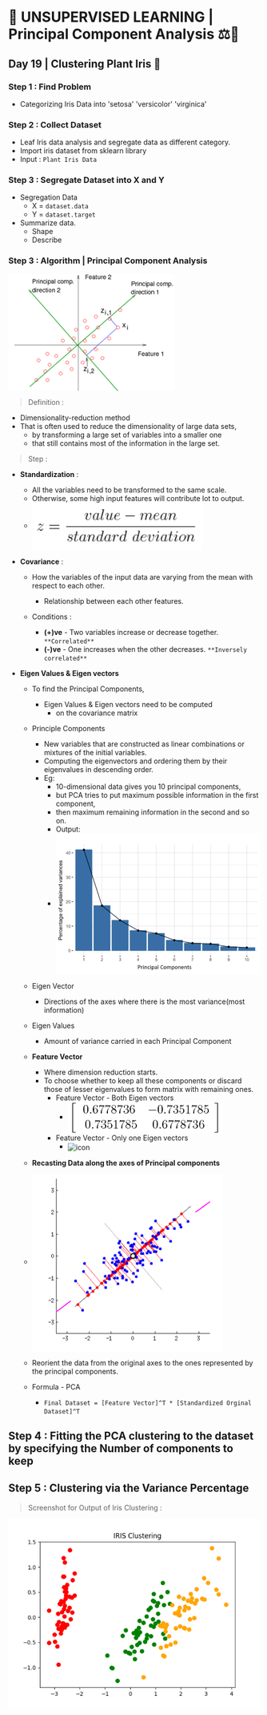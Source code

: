 # 💛 UNSUPERVISED LEARNING | Principal Component Analysis ⚖🌲

## Day 19 | Clustering Plant Iris 🙂

### Step 1 :  Find Problem 

- Categorizing Iris Data into 'setosa' 'versicolor' 'virginica'

### Step 2 : Collect Dataset 

- Leaf Iris data analysis and segregate data as different category.
- Import iris dataset from sklearn library
- Input : ```Plant Iris Data```

### Step 3 : Segregate Dataset into X and Y

- Segregation Data
  - X = ```dataset.data```
  - Y = ```dataset.target```
- Summarize data.
  - Shape
  - Describe
  

### Step 3 : Algorithm | Principal Component Analysis
<img align="center" src="Principal Component Analysis.png" alt="icon"/>

> Definition :

- Dimensionality-reduction method 
- That is often used to reduce the dimensionality of large data sets, 
  - by transforming a large set of variables into a smaller one 
  - that still contains most of the information in the large set.


> Step :

- **Standardization** :
  - All the variables need to be transformed to the same scale.
  - Otherwise, some high input features will contribute lot to output.
  - <img align="center" src="Standardization.png" alt="icon"/>
  
  
- **Covariance** :
  - How the variables of the input data are varying from the mean with respect to each other. 
    - Relationship between each other features.
    
  - Conditions :
    - **(+)ve** - Two variables increase or decrease together. ```**Correlated**```
    - **(-)ve** - One increases when the other decreases. ```**Inversely correlated**```
  
- **Eigen Values & Eigen vectors**
  - To find the Principal Components, 
    - Eigen Values & Eigen vectors need to be computed 
      - on the covariance matrix
      
  - Principle Components
    - New variables that are constructed as linear combinations or mixtures of the initial variables.
    - Computing the eigenvectors and ordering them by their eigenvalues in descending order.
    - Eg: 
      - 10-dimensional data gives you 10 principal components, 
      - but PCA tries to put maximum possible information in the first component, 
      - then maximum remaining information in the second and so on.
      - Output: 
      -  <img align="center" src="Output.png" alt="icon"/>
      
    
  - Eigen Vector
    - Directions of the axes where there is the most variance(most information)
    
  - Eigen Values
    - Amount of variance carried in each Principal Component
  
  - **Feature Vector**
    - Where dimension reduction starts.
    - To choose whether to keep all these components or discard those of lesser eigenvalues to form matrix with remaining ones.
      - Feature Vector - Both Eigen vectors
        - <img align="center" src="Both Eigen vectors.png" alt="icon"/>
      - Feature Vector - Only one Eigen vectors
        - <img align="center" src="Only one Eigen vectors.png" alt="icon"/>
      
    
  - **Recasting Data along the axes of Principal components**
  - <img align="center" src="Recasting Data.png" alt="icon"/>
  - Reorient the data from the original axes to the ones represented by the principal components.
  - Formula - PCA
    - ```Final Dataset = [Feature Vector]^T * [Standardized Orginal Dataset]^T``` 



## Step 4 : Fitting the PCA clustering to the dataset by specifying the Number of components to keep


## Step 5 : Clustering via the Variance Percentage

> Screenshot for Output of Iris Clustering : 

<img align="center" src="Clustering Plant Iris Using Principal Component Analysis.png" alt="icon"/>
          

